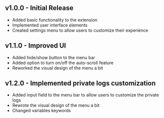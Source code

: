 ## v1.0.0 - Initial Release

- Added basic functionality to the extension
- Implemented user interface elements
- Created settings menu to allow users to customize their experience

## v1.1.0 - Improved UI

- Added hide/show button to the menu bar
- Added option to turn on/off the auto-scroll feature
- Reworked the visual design of the menu a bit

## v1.2.0 - Implemented private logs customization

- Added input field to the menu bar to allow users to customize the private logs
- Rewrote the visual design of the menu a bit
- Changed variables keywords